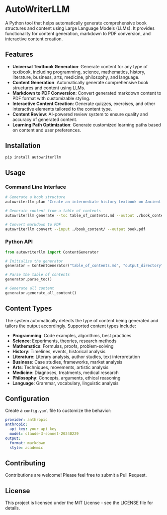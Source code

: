# AutoWriterLLM

A Python tool that helps automatically generate comprehensive book structures and content using Large Language Models (LLMs). It provides functionality for content generation, markdown to PDF conversion, and interactive content creation.

## Features

- **Universal Textbook Generation**: Generate content for any type of textbook, including programming, science, mathematics, history, literature, business, arts, medicine, philosophy, and language.
- **Content Generation**: Automatically generate comprehensive book structures and content using LLMs.
- **Markdown to PDF Conversion**: Convert generated markdown content to PDF format with customizable styling.
- **Interactive Content Creation**: Generate quizzes, exercises, and other interactive elements tailored to the content type.
- **Content Review**: AI-powered review system to ensure quality and accuracy of generated content.
- **Learning Path Optimization**: Generate customized learning paths based on content and user preferences.

## Installation

```bash
pip install autowriterllm
```

## Usage

### Command Line Interface

```bash
# Generate a book structure
autowriterllm plan "Create an intermediate history textbook on Ancient Rome"

# Generate content from a table of contents
autowriterllm generate --toc table_of_contents.md --output ./book_content/

# Convert markdown to PDF
autowriterllm convert --input ./book_content/ --output book.pdf
```

### Python API

```python
from autowriterllm import ContentGenerator

# Initialize the generator
generator = ContentGenerator("table_of_contents.md", "output_directory")

# Parse the table of contents
generator.parse_toc()

# Generate all content
generator.generate_all_content()
```

## Content Types

The system automatically detects the type of content being generated and tailors the output accordingly. Supported content types include:

- **Programming**: Code examples, algorithms, best practices
- **Science**: Experiments, theories, research methods
- **Mathematics**: Formulas, proofs, problem-solving
- **History**: Timelines, events, historical analysis
- **Literature**: Literary analysis, author studies, text interpretation
- **Business**: Case studies, frameworks, market analysis
- **Arts**: Techniques, movements, artistic analysis
- **Medicine**: Diagnoses, treatments, medical research
- **Philosophy**: Concepts, arguments, ethical reasoning
- **Language**: Grammar, vocabulary, linguistic analysis

## Configuration

Create a `config.yaml` file to customize the behavior:

```yaml
provider: anthropic
anthropic:
  api_key: your_api_key
  model: claude-3-sonnet-20240229
output:
  format: markdown
  style: academic
```

## Contributing

Contributions are welcome! Please feel free to submit a Pull Request.

## License

This project is licensed under the MIT License - see the LICENSE file for details. 